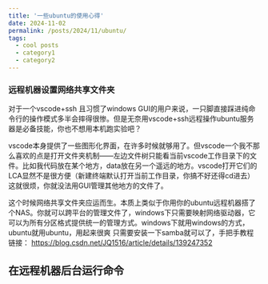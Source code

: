 ```yaml
---
title: '一些ubuntu的使用心得'
date: 2024-11-02
permalink: /posts/2024/11/ubuntu/
tags:
  - cool posts
  - category1
  - category2
---
```


### 远程机器设置网络共享文件夹

对于一个vscode+ssh 且习惯了windows GUI的用户来说，一只脚直接踩进纯命令行的操作模式多半会摔得很惨。但是无奈用vscode+ssh远程操作ubuntu服务器是必备技能，你也不想用本机跑实验吧？

vscode本身提供了一些图形化界面，在许多时候就够用了。但vscode一个我不那么喜欢的点是打开文件夹机制——左边文件树只能看当前vscode工作目录下的文件。比如我代码放在某个地方，data放在另一个遥远的地方。vscode打开它们的LCA显然不是很方便（新建终端默认打开当前工作目录，你搞不好还得cd进去）
这就很烦，你就没法用GUI管理其他地方的文件了。

这个时候网络共享文件夹应运而生。本质上类似于你用你的ubuntu远程机器搭了个NAS。你就可以跨平台的管理文件了，windows下只需要映射网络驱动器，它可以为所有分区格式提供统一的管理方式。windows下就用windows的方式，ubuntu就用ubuntu，用起来很爽
只需要安装一下samba就可以了，手把手教程链接：
https://blog.csdn.net/JQ1516/article/details/139247352

## 在远程机器后台运行命令

## 
